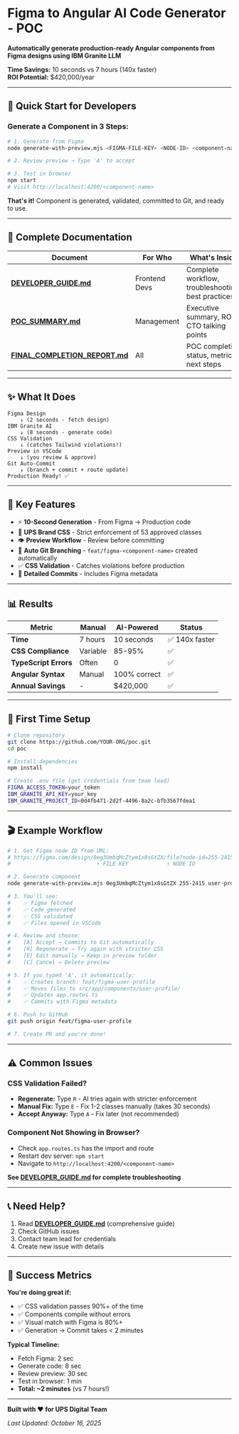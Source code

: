 # Figma to Angular AI Code Generator - POC

**Automatically generate production-ready Angular components from Figma designs using IBM Granite LLM**

**Time Savings:** 10 seconds vs 7 hours (140x faster)  
**ROI Potential:** $420,000/year

---

## 🚀 **Quick Start for Developers**

### **Generate a Component in 3 Steps:**

```bash
# 1. Generate from Figma
node generate-with-preview.mjs <FIGMA-FILE-KEY> <NODE-ID> <component-name>

# 2. Review preview → Type 'A' to accept

# 3. Test in browser
npm start
# Visit http://localhost:4200/<component-name>
```

**That's it!** Component is generated, validated, committed to Git, and ready to use.

---

## 📖 **Complete Documentation**

| Document | For Who | What's Inside |
|----------|---------|---------------|
| **[DEVELOPER_GUIDE.md](DEVELOPER_GUIDE.md)** | Frontend Devs | Complete workflow, troubleshooting, best practices |
| **[POC_SUMMARY.md](POC_SUMMARY.md)** | Management | Executive summary, ROI, CTO talking points |
| **[FINAL_COMPLETION_REPORT.md](FINAL_COMPLETION_REPORT.md)** | All | POC completion status, metrics, next steps |

---

## ✨ **What It Does**

```
Figma Design
    ↓ (2 seconds - fetch design)
IBM Granite AI  
    ↓ (8 seconds - generate code)
CSS Validation
    ↓ (catches Tailwind violations!)
Preview in VSCode
    ↓ (you review & approve)
Git Auto-Commit
    ↓ (branch + commit + route update)
Production Ready! ✅
```

---

## 🎯 **Key Features**

- ⚡ **10-Second Generation** - From Figma → Production code
- 🎨 **UPS Brand CSS** - Strict enforcement of 53 approved classes
- 👁️ **Preview Workflow** - Review before committing
- 🌳 **Auto Git Branching** - `feat/figma-<component-name>` created automatically
- ✅ **CSS Validation** - Catches violations before production
- 📝 **Detailed Commits** - Includes Figma metadata

---

## 📊 **Results**

| Metric | Manual | AI-Powered | Status |
|--------|--------|------------|--------|
| **Time** | 7 hours | 10 seconds | ✅ 140x faster |
| **CSS Compliance** | Variable | 85-95% | ✅ |
| **TypeScript Errors** | Often | 0 | ✅ |
| **Angular Syntax** | Manual | 100% correct | ✅ |
| **Annual Savings** | - | $420,000 | ✅ |

---

## 🏃 **First Time Setup**

```bash
# Clone repository
git clone https://github.com/YOUR-ORG/poc.git
cd poc

# Install dependencies
npm install

# Create .env file (get credentials from team lead)
FIGMA_ACCESS_TOKEN=your_token
IBM_GRANITE_API_KEY=your_key
IBM_GRANITE_PROJECT_ID=0d4fb471-2d2f-4496-8a2c-bfb3567fdea1
```

---

## 🎬 **Example Workflow**

```bash
# 1. Get Figma node ID from URL:
# https://figma.com/design/0eg3UmbqMcZtym1x8sGtZX/file?node-id=255-2415
#                           ↑ FILE KEY            ↑ NODE ID

# 2. Generate component
node generate-with-preview.mjs 0eg3UmbqMcZtym1x8sGtZX 255-2415 user-profile

# 3. You'll see:
#    ✅ Figma fetched
#    ✅ Code generated  
#    ✅ CSS validated
#    ✅ Files opened in VSCode

# 4. Review and choose:
#    [A] Accept → Commits to Git automatically
#    [R] Regenerate → Try again with stricter CSS
#    [E] Edit manually → Keep in preview folder
#    [C] Cancel → Delete preview

# 5. If you typed 'A', it automatically:
#    ✅ Creates branch: feat/figma-user-profile
#    ✅ Moves files to src/app/components/user-profile/
#    ✅ Updates app.routes.ts
#    ✅ Commits with Figma metadata

# 6. Push to GitHub
git push origin feat/figma-user-profile

# 7. Create PR and you're done!
```

---

## ⚠️ **Common Issues**

### **CSS Validation Failed?**
- **Regenerate:** Type `R` - AI tries again with stricter enforcement
- **Manual Fix:** Type `E` - Fix 1-2 classes manually (takes 30 seconds)
- **Accept Anyway:** Type `A` - Fix later (not recommended)

### **Component Not Showing in Browser?**
- Check `app.routes.ts` has the import and route
- Restart dev server: `npm start`
- Navigate to `http://localhost:4200/<component-name>`

**See [DEVELOPER_GUIDE.md](DEVELOPER_GUIDE.md) for complete troubleshooting**

---

## 📞 **Need Help?**

1. Read **[DEVELOPER_GUIDE.md](DEVELOPER_GUIDE.md)** (comprehensive guide)
2. Check GitHub issues
3. Contact team lead for credentials
4. Create new issue with details

---

## 🎉 **Success Metrics**

**You're doing great if:**
- ✅ CSS validation passes 90%+ of the time
- ✅ Components compile without errors
- ✅ Visual match with Figma is 80%+
- ✅ Generation → Commit takes < 2 minutes

**Typical Timeline:**
- Fetch Figma: 2 sec
- Generate code: 8 sec
- Review preview: 30 sec
- Test in browser: 1 min
- **Total: ~2 minutes** (vs 7 hours!)

---

**Built with ❤️ for UPS Digital Team**

*Last Updated: October 16, 2025*
